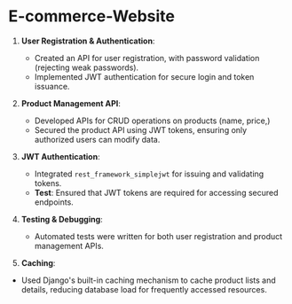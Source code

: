# E-commerce-Website

1. **User Registration & Authentication**:
   - Created an API for user registration, with password validation (rejecting weak passwords).
   - Implemented JWT authentication for secure login and token issuance.

2. **Product Management API**:
   - Developed APIs for CRUD operations on products (name, price,)
   - Secured the product API using JWT tokens, ensuring only authorized users can modify data.

3. **JWT Authentication**:
   - Integrated `rest_framework_simplejwt` for issuing and validating tokens.
   - **Test**: Ensured that JWT tokens are required for accessing secured endpoints.

4. **Testing & Debugging**:
   - Automated tests were written for both user registration and product management APIs.
  
5. **Caching**:

  - Used Django's built-in caching mechanism to cache product lists and details, reducing database load for frequently 
  accessed resources.
